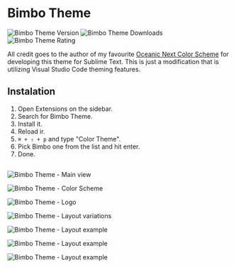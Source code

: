# Bimbo Theme

![Bimbo Theme Version](https://vsmarketplacebadge.apphb.com/version-short/pawelgrzybek.bimbo-theme.svg) ![Bimbo Theme Downloads](https://vsmarketplacebadge.apphb.com/installs-short/pawelgrzybek.bimbo-theme.svg) ![Bimbo Theme Rating](https://vsmarketplacebadge.apphb.com/rating-short/pawelgrzybek.bimbo-theme.svg)

All credit goes to the author of my favourite [Oceanic Next Color Scheme](https://github.com/voronianski/oceanic-next-color-scheme) for developing this theme for Sublime Text. This is just a modification that is utilizing Visual Studio Code theming features.

## Instalation

1. Open Extensions on the sidebar.
2. Search for Bimbo Theme.
3. Install it.
4. Reload ir.
5. `⌘ + ⇧ + p` and type "Color Theme".
6. Pick Bimbo one from the list and hit enter.
7. Done.

## 

![Bimbo Theme - Main view](https://github.com/pawelgrzybek/bimbo-theme/raw/master/images/bimbo-theme-1.jpg)

![Bimbo Theme - Color Scheme](https://github.com/pawelgrzybek/bimbo-theme/raw/master/images/bimbo-theme-3.jpg)

![Bimbo Theme - Logo](https://github.com/pawelgrzybek/bimbo-theme/raw/master/images/bimbo-theme-4.jpg)

![Bimbo Theme - Layout variations](https://github.com/pawelgrzybek/bimbo-theme/raw/master/images/bimbo-theme-2.jpg)

![Bimbo Theme - Layout example](https://github.com/pawelgrzybek/bimbo-theme/raw/master/images/bimbo-theme-5.jpg)

![Bimbo Theme - Layout example](https://github.com/pawelgrzybek/bimbo-theme/raw/master/images/bimbo-theme-6.jpg)

![Bimbo Theme - Layout example](https://github.com/pawelgrzybek/bimbo-theme/raw/master/images/bimbo-theme-7.jpg)
